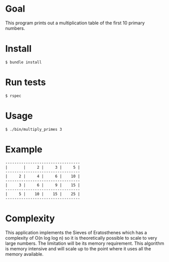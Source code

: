# Goal

This program prints out a multiplication table of the first 10 primary numbers.


# Install

```
$ bundle install
````


# Run tests

```
$ rspec
```


# Usage

```
$ ./bin/multiply_primes 3
```


# Example
```
---------------------------------
|       |     2 |     3 |     5 |
---------------------------------
|     2 |     4 |     6 |    10 |
---------------------------------
|     3 |     6 |     9 |    15 |
---------------------------------
|     5 |    10 |    15 |    25 |
---------------------------------
```

# Complexity

This application implements the Sieves of Eratosthenes which has a complexity of O(n log log n) so it is theoretically possible to scale to very large numbers. The limitation will be its memory requirement. This algorithm is memory intensive and will scale up to the point where it uses all the memory available.

